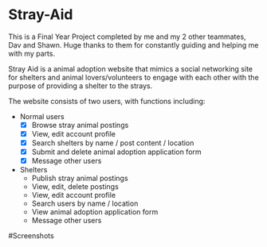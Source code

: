 # Stray-Aid
This is a Final Year Project completed by me and my 2 other teammates, Dav and Shawn. Huge thanks to them for constantly guiding and helping me with my parts.

Stray Aid is a animal adoption website that mimics a social networking site for shelters and animal lovers/volunteers to engage with each other with the purpose of providing a shelter to the strays. 

The website consists of two users, with functions including:
* Normal users
  -[x] Browse stray animal postings
  -[x] View, edit account profile
  -[x] Search shelters by name / post content / location
  -[x] Submit and delete animal adoption application form
  -[x] Message other users
  
* Shelters
  * Publish stray animal postings
  * View, edit, delete postings
  * View, edit account profile
  * Search users by name / location
  * View animal adoption application form
  * Message other users

#Screenshots
